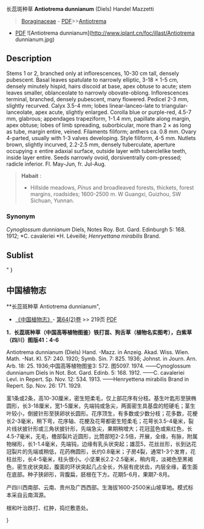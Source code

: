 长蕊斑种草 **Antiotrema dunnianum** (Diels) Handel Mazzetti

> [Boraginaceae](http://www.iplant.cn/info/Boraginaceae?t=foc) - [PDF](http://www.iplant.cn/foc/pdf/Boraginaceae.pdf)>>[Antiotrema](http://www.iplant.cn/info/Antiotrema?t=foc)
 - [PDF](http://www.iplant.cn/foc/pdf/Antiotrema.pdf)
![Antiotrema dunnianum](http://www.iplant.cn/foc/illast/Antiotrema dunnianum.jpg)

## Description

Stems 1 or 2, branched only at inflorescences, 10-30 cm tall, densely pubescent. Basal leaves spatulate to narrowly elliptic, 3-18 × 1-5 cm, densely minutely hispid, hairs discoid at base, apex obtuse to acute; stem leaves smaller, oblanceolate to narrowly obovate-oblong. Inflorescences terminal, branched, densely pubescent, many flowered. Pedicel 2-3 mm, slightly recurved. Calyx 3.5-4 mm; lobes linear-lanceo-late to triangular-lanceolate, apex acute, slightly enlarged. Corolla blue or purple-red, 4.5-7 mm, glabrous; appendages trapeziform, 1-1.4 mm, papillate along margin, apex obtuse; lobes of limb spreading, suborbicular, more than 2 × as long as tube, margin entire, veined. Filaments filiform; anthers ca. 0.8 mm. Ovary 4-parted, usually with 1-3 valves developing. Style filiform, 4-5 mm. Nutlets brown, slightly incurved, 2.2-2.5 mm, densely tuberculate, aperture occupying ± entire adaxial surface, outside layer with tuberclelike teeth, inside layer entire. Seeds narrowly ovoid, dorsiventrally com-pressed; radicle inferior. Fl. May-Jun, fr. Jul-Aug.


> **Habait** : 
>* Hillside meadows, *Pinus* and broadleaved forests, thickets, forest margins, roadsides; 1600-2500 m. W Guangxi, Guizhou, SW Sichuan, Yunnan.

### Synonym
*Cynoglossum dunnianum* Diels, Notes Roy. Bot. Gard. Edinburgh 5: 168. 1912; *C. cavaleriei *H. Léveillé; *Henryettana mirabilis* Brand.


## Sublist
"
}
## 中国植物志

**长蕊斑种草 Antiotrema dunnianum",

* [《中国植物志》](http://www.iplant.cn/frps)- [第64(2)卷](http://www.iplant.cn/frps/vol/64(2)) >> 219页 [PDF](http://www.iplant.cn/frps/pdf/64(2)/219.pdf)


**1．长蕊斑种草（中国高等植物图鉴）铁打苗、狗舌草（植物名实图考），白紫草（四川）图版41：4-6**

Antiotrema dunnianum (Diels) Hand. -Mazz. in Anzeig. Akad. Wiss. Wien. Math. -Nat. Kl. 57: 240. 1920; Symb. Sin. 7: 825. 1936; Johnst. in Journ. Arn. Arb. 18: 25. 1936;中国高等植物图鉴3: 572. 图5097. 1974. ——Cynoglossum dunnianum Diels in Not. Bot. Gard. Edinb. 5: 168. 1912. ——C. cavaleriei Levl. in Repert. Sp. Nov. 12: 534. 1913. ——Henryettena mirabilis Brand in Repert. Sp. Nov. 26: 171. 1929.

茎1条或2条，高10-30厘米，密生短柔毛，仅上部花序有分枝。基生叶匙形至狭椭圆形，长3-18厘米，宽1-5厘米，先端钝或急尖，两面密生具基盘的短硬毛；茎生叶较小，倒披针形至狭卵状长圆形。花序顶生，有多数或少数分枝；花多数，花梗长2-3毫米，稍下弯，花序轴、花梗及花萼都密生短柔毛；花萼长3.5-4毫米，裂片线状披针形或三角状披针形，先端急尖，果期稍增大；花冠蓝色或紫红色，长4.5-7毫米，无毛，檐部裂片近圆形，比筒部短2-2.5倍，开展，全缘，有脉，附属物梯形，长1-1.4毫米，先端钝，边缘有乳头状突起；雄蕊5，花丝丝形，长到达花冠裂片的先端或稍低，花药椭圆形，长约0.8毫米；子房4裂，通常1-3个发育，花柱丝形，长4-5毫米，柱头很小。小坚果长2.2-2.5毫米，稍内弯，淡褐色至黑褐色，密生疣状突起，腹面的环状突起几占全长，外层有疣状齿，内层全缘，着生面在底部。种子狭卵形，背腹扁，胚根在下方。花期5-6月，果期7-8月。

产四川西南部、云南、贵州及广西西部。生海拔1600-2500米山坡草地。模式标本采自云南洱源。

根和叶治跌打、红肿，捣烂敷患处。

}